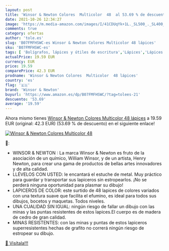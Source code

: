 ```yaml
---
layout: post
title: 'Winsor & Newton Colores  Multicolor  48  al 53.69 % de descuento'
date: 2021-10-26 12:34:27
image: 'https://m.media-amazon.com/images/I/41CDUqYk+1L._SL500_._SL400_.jpg'
comments: true
category: ofertas
author: 'tole.es'
slug: 'B07FMFHSWC-es Winsor & Newton Colores Multicolor 48 lápices'
sku: 'B07FMFHSWC-es'
tags: [ 'Bolígrafos, lápices y útiles de escritura','Lápices','Lápices de madera','Oficina y papelería','lápices','winsor & newton', ]
actualPrice: 19.59 EUR
currency: EUR
price: 19.59
comparePrice: 42.3 EUR
prodname: 'Winsor & Newton Colores  Multicolor  48 lápices'
country: 'es'
flag: '🇪🇸'
brand: 'Winsor & Newton'
buyurl: 'https://www.amazon.es/dp/B07FMFHSWC/?tag=tolees-21'
descuento: '53.69'
average: '19.59'
---
```


Ahora mismo tienes [Winsor & Newton Colores  Multicolor  48 lápices](https://www.amazon.es/dp/B07FMFHSWC/?tag=tolees-21) a 19.59 EUR (original: 42.3 EUR) (53.69 %  de descuento) en el siguiente enlace!

[![Winsor & Newton Colores  Multicolor  48 ](https://m.media-amazon.com/images/I/41CDUqYk+1L._SL500_._SL400_.jpg)](https://www.amazon.es/dp/B07FMFHSWC/?tag=tolees-21)

🔎:

- WINSOR & NEWTON : La marca Winsor & Newton es fruto de la asociación de un químico, William Winsor, y de un artista, Henry Newton, para crear una gama de productos de bellas artes innovadores y de alta calidad.
- LLÉVELOS CON USTED: le encantará el estuche de metal. Muy práctico para guardar y transportar sus lapiceros sin estropearlos. ¡No se perderá ninguna oportunidad para plasmar su dibujo!
- LAPICEROS DE COLOR: este surtido de 48 lapices de colores variados con una textura suave que facilita el efumino, es ideal para todos sus dibujos, bocetos y maquetas. Todos niveles.
- UNA CUALIDAD SIN IGUAL: ningún riesgo de fallar un dibujo con las minas y las puntas resistentes de estos lapices.El cuerpo es de madera de cedro de gran calidad.
- MINAS RESISTENTES: con las minas y puntas de estos lapiceros superresistentes hechas de grafito no correrá ningún riesgo de estropear su dibujo.

[🛒 Visítala!!!](https://www.amazon.es/dp/B07FMFHSWC/?tag=tolees-21)
